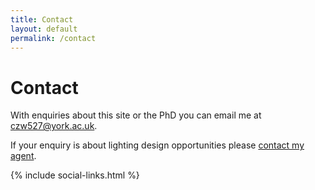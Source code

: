 ```yaml
---
title: Contact
layout: default
permalink: /contact
---
```


# Contact
With enquiries about this site or the PhD you can email me at [czw527@york.ac.uk](mailto:czw527@york.ac.uk).

If your enquiry is about lighting design opportunities please [contact my agent](mailto:info@mrmanagement.net).

{% include social-links.html %}
